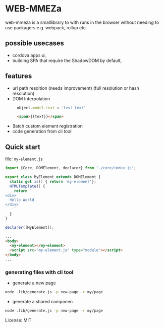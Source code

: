 # WEB-MMEZa

web-mmeza is a smalllibrary to with runs in the browser without needing to use packagers e.g. webpack, rollup etc.

## possible usecases

- cordova apps ui,
- building SPA that require the ShadowDOM by default,

## features

- url path resoltion (needs improvement) (full resolution or hash resolution)
- DOM Interpolation
  ```js
    object.model.text = 'test text'
  ```
  ```html
    <span>{{text}}</span>
  ```
- Batch custom element registration
- code generation from cli tool

## Quick start
file: `my-element.js`
```javascript
import {Core, DOMElement, declarer} from './core/index.js';

export class MyElement extends DOMElement {
  static get is() { return 'my-element'};
  HTMLTemplate() {
    return `
<div>
  Hello World
</div>
    `
  }
}

declarer([MyElement]);
```


```html
...
<body>
  <my-element></my-element>
  <script src="my-element.js" type="module"></script>  
</body>
...
```

### generating files with cli tool

- generate a new page
```sh
node .lib/generate.js -p new-page -r my/page
```

- generate a shared componen

```sh
node .lib/generate.js -p new-page -r my/page
```
License: MIT

